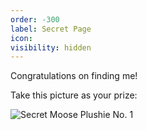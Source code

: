 ```yaml
---
order: -300
label: Secret Page
icon:
visibility: hidden
---
```


Congratulations on finding me! 

Take this picture as your prize:

![Secret Moose Plushie No. 1](/images/moose_pic.png)

